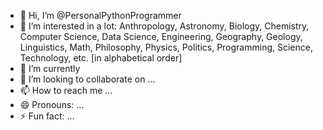 - 👋 Hi, I’m @PersonalPythonProgrammer
- 👀 I’m interested in a lot: Anthropology, Astronomy, Biology, Chemistry, Computer Science, Data Science, Engineering, Geography, Geology, Linguistics, Math, Philosophy, Physics, Politics, Programming, Science, Technology, etc. [in alphabetical order]
- 🌱 I’m currently 
- 💞️ I’m looking to collaborate on ...
- 📫 How to reach me ...
- 😄 Pronouns: ...
- ⚡ Fun fact: ...

<!---
PersonalPythonProgrammer/PersonalPythonProgrammer is a ✨ special ✨ repository because its `README.md` (this file) appears on your GitHub profile.
You can click the Preview link to take a look at your changes.
--->
